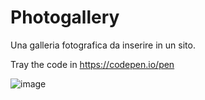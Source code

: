# Photogallery
Una galleria fotografica da inserire in un sito.

Tray the code in https://codepen.io/pen

![image](https://github.com/Elenacola/Photogallery/assets/79009772/0747d6bc-3b7a-414f-b9b1-2ba5a529e8b5)


